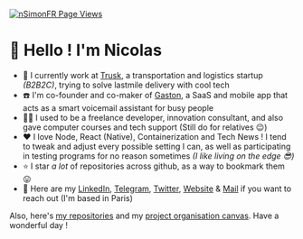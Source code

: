 [![nSimonFR Page Views](http://hits.dwyl.com/nSimonFR/nSimonFR.svg)](https://github.com/nSimonFR)

# 👋 Hello ! I'm Nicolas

- 🚚 I currently work at [Trusk](https://trusk.com), a transportation and logistics startup _(B2B2C)_, trying to solve lastmile delivery with cool tech
- ☎️ I'm co-founder and co-maker of [Gaston](https://gaston.tel), a SaaS and mobile app that acts as a smart voicemail assistant for busy people
- 👨‍💻 I used to be a freelance developer, innovation consultant, and also gave computer courses and tech support (Still do for relatives 😉)
- ❤️ I love Node, React (Native), Containerization and Tech News ! I tend to tweak and adjust every possible setting I can, as well as participating in testing programs for no reason sometimes _(I like living on the edge 😎)_
- ⭐ I star _a lot_ of repositories across github, as a way to bookmark them 😛
- 📇 Here are my [LinkedIn](https://linkedin.com/in/nSimonFR), [Telegram](https://t.me/nsimon), [Twitter](https://twitter.com/nsimonfr), [Website](https://nsimon.fr) & [Mail](mailto://contact@nsimon.fr) if you want to reach out (I'm based in Paris)

Also, here's [my repositories](https://github.com/nSimonFR?tab=repositories&type=source) and my [project organisation canvas](https://github.com/users/nSimonFR/projects/2).
Have a wonderful day !
